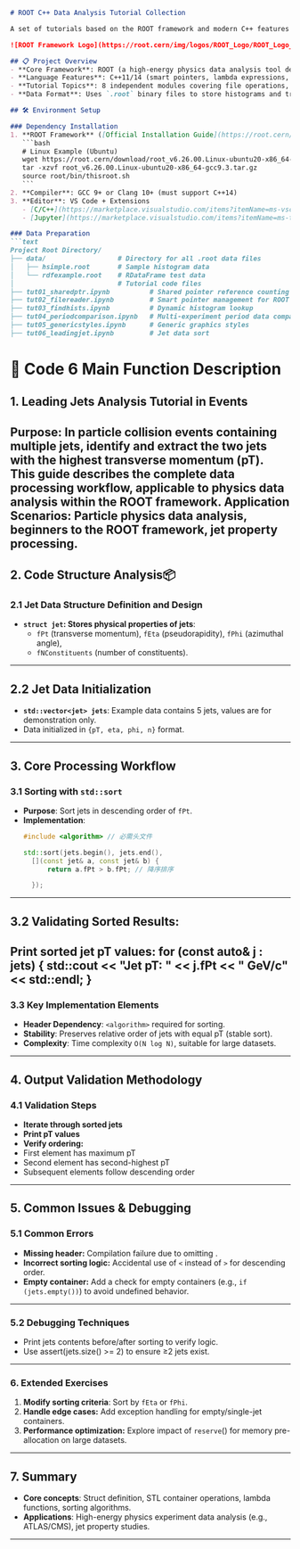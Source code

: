 ```markdown
# ROOT C++ Data Analysis Tutorial Collection

A set of tutorials based on the ROOT framework and modern C++ features for data analysis, covering smart pointers, generic programming, data visualization, and other core skills.

![ROOT Framework Logo](https://root.cern/img/logos/ROOT_Logo/ROOT_Logo_vertical.png  )

## 📋 Project Overview
- **Core Framework**: ROOT (a high-energy physics data analysis tool developed by CERN)
- **Language Features**: C++11/14 (smart pointers, lambda expressions, initializer lists, etc.)
- **Tutorial Topics**: 8 independent modules covering file operations, data sorting, style management, and other scenarios
- **Data Format**: Uses `.root` binary files to store histograms and tree-structured data

## 🛠 Environment Setup

### Dependency Installation
1. **ROOT Framework** ([Official Installation Guide](https://root.cern/install/  ))
   ```bash
   # Linux Example (Ubuntu)
   wget https://root.cern/download/root_v6.26.00.Linux-ubuntu20-x86_64-gcc9.3.tar.gz  
   tar -xzvf root_v6.26.00.Linux-ubuntu20-x86_64-gcc9.3.tar.gz
   source root/bin/thisroot.sh
   ```
2. **Compiler**: GCC 9+ or Clang 10+ (must support C++14)
3. **Editor**: VS Code + Extensions
   - [C/C++](https://marketplace.visualstudio.com/items?itemName=ms-vscode.cpptools  )
   - [Jupyter](https://marketplace.visualstudio.com/items?itemName=ms-toolsai.jupyter  )

### Data Preparation
```text
Project Root Directory/
├── data/                  # Directory for all .root data files
│   ├── hsimple.root       # Sample histogram data
│   └── rdfexample.root    # RDataFrame test data
│                          # Tutorial code files
├── tut01_sharedptr.ipynb          # Shared pointer reference counting
├── tut02_filereader.ipynb         # Smart pointer management for ROOT files
├── tut03_findhists.ipynb          # Dynamic histogram lookup
├── tut04_periodcomparison.ipynb   # Multi-experiment period data comparison
├── tut05_genericstyles.ipynb      # Generic graphics styles
├── tut06_leadingjet.ipynb         # Jet data sort
```

# 📮 Code 6 Main Function Description #

## 1. Leading Jets Analysis Tutorial in Events
**Purpose**: In particle collision events containing multiple jets, identify and extract the two jets with the highest transverse momentum (pT). This guide describes the complete data processing workflow, applicable to physics data analysis within the ROOT framework.
**Application** Scenarios: Particle physics data analysis, beginners to the ROOT framework, jet property processing.
---

## 2. Code Structure Analysis📦
### 2.1 Jet Data Structure Definition and Design
- **`struct jet`: Stores physical properties of jets**:
    - `fPt` (transverse momentum), `fEta` (pseudorapidity), `fPhi` (azimuthal angle), 
    - `fNConstituents` (number of constituents).
---

## 2.2 Jet Data Initialization
- **`std::vector<jet> jets`**: Example data contains 5 jets, values are for demonstration only.
- Data initialized in `{pT, eta, phi, n}` format.
---

## 3. Core Processing Workflow
### 3.1 Sorting with `std::sort`
- **Purpose**: Sort jets in descending order of `fPt`.
- **Implementation**:
    ```cpp
  #include <algorithm> // 必需头文件

  std::sort(jets.begin(), jets.end(), 
      [](const jet& a, const jet& b) { 
          return a.fPt > b.fPt; // 降序排序

      });
---

## 3.2 Validating Sorted Results:
**Print sorted jet pT values**:
        for (const auto& j : jets) {
        std::cout << "Jet pT: " << j.fPt << " GeV/c" << std::endl;
}
---

### 3.3 Key Implementation Elements
- **Header Dependency**: `<algorithm>` required for sorting.
- **Stability**: Preserves relative order of jets with equal pT (stable sort).
- **Complexity**: Time complexity `O(N log N)`, suitable for large datasets.
---

## 4. Output Validation Methodology
### 4.1 Validation Steps
- **Iterate through sorted jets**
- **Print pT values**
- **Verify ordering:**
-   First element has maximum pT
-   Second element has second-highest pT
-   Subsequent elements follow descending order
---

## 5. Common Issues & Debugging
### 5.1 Common Errors
- **Missing header:** Compilation failure due to omitting <algorithm>.
- **Incorrect sorting logic:** Accidental use of `<` instead of `>` for descending order.
- **Empty container:** Add a check for empty containers (e.g., `if (jets.empty())`) to avoid undefined behavior.
---

### 5.2 Debugging Techniques
-   Print jets contents before/after sorting to verify logic.
-   Use assert(jets.size() >= 2) to ensure ≥2 jets exist.
---

### 6. Extended Exercises
1. **Modify sorting criteria**: Sort by `fEta` or `fPhi`.
2. **Handle edge cases:** Add exception handling for empty/single-jet containers.
3. **Performance optimization:** Explore impact of `reserve`() for memory pre-allocation on large datasets.
---

## 7. Summary
- **Core concepts**: Struct definition, STL container operations, lambda functions, sorting algorithms.
- **Applications**: High-energy physics experiment data analysis (e.g., ATLAS/CMS), jet property studies.
---

